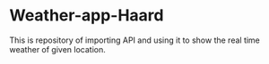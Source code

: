 # Weather-app-Haard
This is repository of importing API and using it to show the real time weather of given location. 
